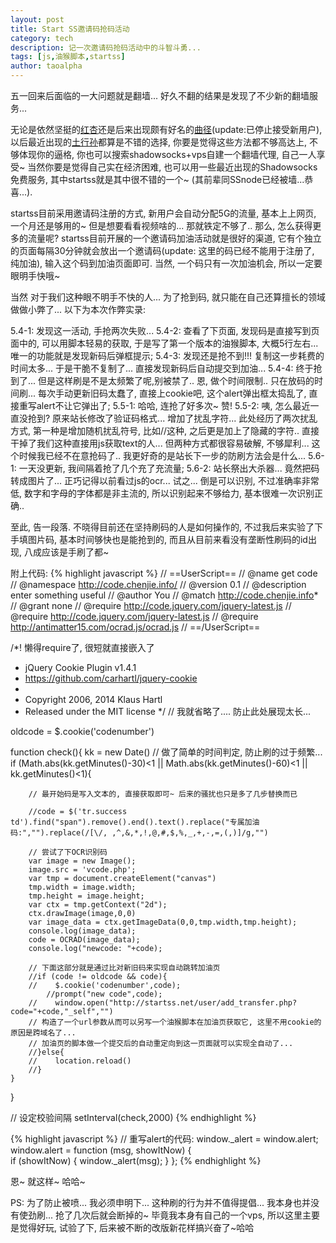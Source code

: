```yaml
---
layout: post
title: Start SS邀请码抢码活动 
category: tech 
description: 记一次邀请码抢码活动中的斗智斗勇...
tags: [js,油猴脚本,startss] 
author: taoalpha
---
```


五一回来后面临的一大问题就是翻墙... 好久不翻的结果是发现了不少新的翻墙服务... 

无论是依然坚挺的[红杏](http://www.hongxingchajian.com/)还是后来出现颇有好名的[曲径](http://www.hongxingchajian.com/)(update:已停止接受新用户), 以后最近出现的[土行孙](https://tuxingsun.net)都算是不错的选择, 你要是觉得这些方法都不够高达上, 不够体现你的逼格, 你也可以搜索shadowsocks+vps自建一个翻墙代理, 自己一人享受~ 当然你要是觉得自己实在经济困难, 也可以用一些最近出现的Shadowsocks免费服务, 其中startss就是其中很不错的一个~
(其前辈同SSnode已经被墙...恭喜...).

startss目前采用邀请码注册的方式, 新用户会自动分配5G的流量, 基本上上网页, 一个月还是够用的~ 但是想要看看视频啥的... 那就铁定不够了.. 那么, 怎么获得更多的流量呢? startss目前开展的一个邀请码加油活动就是很好的渠道, 它有个独立的页面每隔30分钟就会放出一个邀请码(update: 这里的码已经不能用于注册了, 纯加油), 输入这个码到加油页面即可. 当然, 一个码只有一次加油机会, 所以一定要眼明手快哦~

当然 对于我们这种眼不明手不快的人... 为了抢到码, 就只能在自己还算擅长的领域做做小弊了... 以下为本次作弊实录:

5.4-1: 发现这一活动, 手抢两次失败...
5.4-2: 查看了下页面, 发现码是直接写到页面中的, 可以用脚本轻易的获取, 于是写了第一个版本的油猴脚本, 大概5行左右... 唯一的功能就是发现新码后弹框提示;
5.4-3: 发现还是抢不到!!! 复制这一步耗费的时间太多... 于是干脆不复制了... 直接发现新码后自动提交到加油...
5.4-4: 终于抢到了... 但是这样刷是不是太频繁了呢,别被禁了.. 恩, 做个时间限制.. 只在放码的时间刷... 每次手动更新旧码太蠢了, 直接上cookie吧, 这个alert弹出框太捣乱了, 直接重写alert不让它弹出了;
5.5-1: 哈哈, 连抢了好多次~ 赞! 
5.5-2: 咦, 怎么最近一直没抢到? 原来站长修改了验证码格式... 增加了扰乱字符... 此处经历了两次扰乱方式, 第一种是增加随机扰乱符号, 比如//这种, 之后更是加上了隐藏的字符.. 直接干掉了我们这种直接用js获取text的人... 但两种方式都很容易破解, 不够犀利... 这个时候我已经不在意抢码了.. 我更好奇的是站长下一步的防刷方法会是什么...
5.6-1: 一天没更新, 我间隔着抢了几个充了充流量;
5.6-2: 站长祭出大杀器... 竟然把码转成图片了... 正巧记得以前看过js的ocr... 试之... 倒是可以识别, 不过准确率非常低, 数字和字母的字体都是非主流的, 所以识别起来不够给力, 基本很难一次识别正确..

至此, 告一段落. 不晓得目前还在坚持刷码的人是如何操作的, 不过我后来实验了下手填图片码, 基本时间够快也是能抢到的, 而且从目前来看没有垄断性刷码的id出现, 八成应该是手刷了都~

附上代码:
{% highlight javascript %}
// ==UserScript==
// @name         get code
// @namespace    http://code.chenjie.info/
// @version      0.1
// @description  enter something useful
// @author       You
// @match        http://code.chenjie.info*
// @grant        none
// @require http://code.jquery.com/jquery-latest.js
// @require http://code.jquery.com/jquery-latest.js
// @require http://antimatter15.com/ocrad.js/ocrad.js
// ==/UserScript==


/*!
懒得require了, 很短就直接嵌入了
 * jQuery Cookie Plugin v1.4.1
 * https://github.com/carhartl/jquery-cookie
 *
 * Copyright 2006, 2014 Klaus Hartl
 * Released under the MIT license
 */
// 我就省略了.... 防止此处展现太长... 


oldcode = $.cookie('codenumber')

function check(){
    kk = new Date()
    // 做了简单的时间判定, 防止刷的过于频繁...
    if (Math.abs(kk.getMinutes()-30)<1 || Math.abs(kk.getMinutes()-60)<1 || kk.getMinutes()<1){

        // 最开始码是写入文本的, 直接获取即可~ 后来的骚扰也只是多了几步替换而已

        //code = $('tr.success td').find("span").remove().end().text().replace("专属加油码:","").replace(/[\/, ,^,&,*,!,@,#,$,%,_,+,-,=,(,)]/g,"")

        // 尝试了下OCR识别码
        var image = new Image();
        image.src = 'vcode.php';
        var tmp = document.createElement("canvas")
        tmp.width = image.width;
        tmp.height = image.height;
        var ctx = tmp.getContext("2d");
        ctx.drawImage(image,0,0)
        var image_data = ctx.getImageData(0,0,tmp.width,tmp.height);
        console.log(image_data);
        code = OCRAD(image_data);
        console.log("newcode: "+code);

        // 下面这部分就是通过比对新旧码来实现自动跳转加油页
        //if (code != oldcode && code){
        //    $.cookie('codenumber',code);
            //prompt("new code",code);
        //    window.open("http://startss.net/user/add_transfer.php?code="+code,"_self","")
        // 构造了一个url参数从而可以另写一个油猴脚本在加油页获取它, 这里不用cookie的原因是跨域名了...
        // 加油页的脚本做一个提交后的自动重定向到这一页面就可以实现全自动了...
        //}else{
        //    location.reload()
        //}
    }
}

// 设定校验间隔
setInterval(check,2000)
{% endhighlight %}


{% highlight javascript %}
// 重写alert的代码:
window._alert = window.alert;
window.alert = function (msg, showItNow) {    
    if (showItNow) {
        window._alert(msg);
    }
};
{% endhighlight %}


恩~ 就这样~ 哈哈~ 

PS: 为了防止被喷... 我必须申明下... 这种刷的行为并不值得提倡... 我本身也并没有使劲刷... 抢了几次后就会断掉的~ 毕竟我本身有自己的一个vps, 所以这里主要是觉得好玩, 试验了下, 后来被不断的改版新花样搞兴奋了~哈哈 


[TaoAlpha]:    http://zzgary.info "TaoAlpha"
